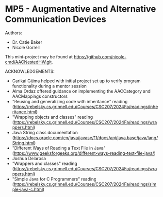 # MP5 - Augmentative and Alternative Communication Devices

Authors:
* Dr. Catie Baker
* Nicole Gorrell

This mini-project may be found at <https://github.com/nicole-cmd/AACNestedHW.git>.

ACKNOWLEDGEMENTS:
- Garikai Gijima helped with initial project set up to verify program functionality during a mentor session
- Alma Ordaz offered guidance on implementing the AACCategory and AACMappings constructors
- "Reusing and generalizing code with inheritance" reading (https://rebelsky.cs.grinnell.edu/Courses/CSC207/2024Fa/readings/inheritance.html)
- "Wrapping objects and classes" reading (https://rebelsky.cs.grinnell.edu/Courses/CSC207/2024Fa/readings/wrappers.html)
- Java String class documentation (https://docs.oracle.com/en/java/javase/11/docs/api/java.base/java/lang/String.html)
- "Different Ways of Reading a Text File in Java" (https://www.geeksforgeeks.org/different-ways-reading-text-file-java/)
- Joshua Delarosa
- "Wrappers and classes" reading (https://rebelsky.cs.grinnell.edu/Courses/CSC207/2024Fa/readings/wrappers.html)
- "Simple Java for C Programmers" reading (https://rebelsky.cs.grinnell.edu/Courses/CSC207/2024Fa/readings/simple-java-c.html)